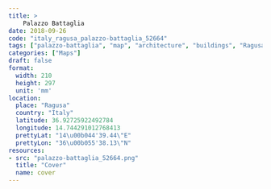 ```yaml
---
title: > 
    Palazzo Battaglia
date: 2018-09-26
code: "italy_ragusa_palazzo-battaglia_52664"
tags: ["palazzo-battaglia", "map", "architecture", "buildings", "Ragusa", "Italy"]
categories: ["Maps"]
draft: false
format:
  width: 210
  height: 297
  unit: 'mm'
location:
  place: "Ragusa"
  country: "Italy"
  latitude: 36.92725922492784
  longitude: 14.744291012768413
  prettyLat: "14\u00b044'39.44\"E"
  prettyLon: "36\u00b055'38.13\"N"
resources:
- src: "palazzo-battaglia_52664.png"
  title: "Cover"
  name: cover
---
```

